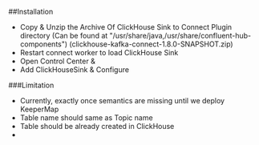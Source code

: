 

##Installation
- Copy & Unzip the Archive Of ClickHouse Sink to Connect Plugin directory (Can be found at "/usr/share/java,/usr/share/confluent-hub-components") (clickhouse-kafka-connect-1.8.0-SNAPSHOT.zip)
- Restart connect worker to load ClickHouse Sink
- Open Control Center & 
- Add ClickHouseSink & Configure 

###Limitation 
- Currently, exactly once semantics are missing until we deploy KeeperMap
- Table name should same as Topic name
- Table should be already created in ClickHouse 
-  